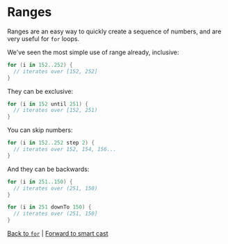# Ranges
Ranges are an easy way to quickly create a sequence of numbers, and are very useful for `for` loops.

We've seen the most simple use of range already, inclusive:
```kotlin
for (i in 152..252) {
  // iterates over [152, 252]
}
```

They can be exclusive:
```kotlin
for (i in 152 until 251) {
  // iterates over [152, 251)
}
```

You can skip numbers:
```kotlin
for (i in 152..252 step 2) {
  // iterates over 152, 154, 156...
}
```

And they can be backwards:
```kotlin
for (i in 251..150) {
  // iterates over (251, 150)
}

for (i in 251 downTo 150) {
  // iterates over (251, 150]
}
```

[Back to `for`](/control-operators/for.md) | [Forward to smart cast](/compiler-magic/smartcast.md)

